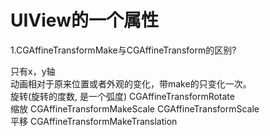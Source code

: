 # UIView的一个属性

1.CGAffineTransformMake与CGAffineTransform的区别?

只有x，y轴  
动画相对于原来位置或者外观的变化，带make的只变化一次。  
旋转\(旋转的度数, 是一个弧度\) CGAffineTransformRotate  
缩放 CGAffineTransformMakeScale CGAffineTransformScale  
平移 CGAffineTransformMakeTranslation

